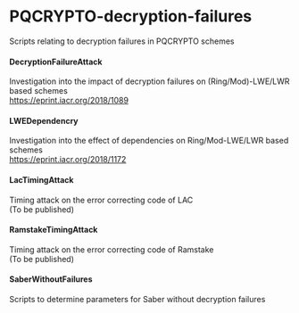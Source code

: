 # PQCRYPTO-decryption-failures
Scripts relating to decryption failures in PQCRYPTO schemes

#### DecryptionFailureAttack
Investigation into the impact of decryption failures on (Ring/Mod)-LWE/LWR based schemes  
https://eprint.iacr.org/2018/1089 

#### LWEDependencry
Investigation into the effect of dependencies on Ring/Mod-LWE/LWR based schemes  
https://eprint.iacr.org/2018/1172

#### LacTimingAttack
Timing attack on the error correcting code of LAC  
(To be published)

#### RamstakeTimingAttack
Timing attack on the error correcting code of Ramstake  
(To be published)

#### SaberWithoutFailures
Scripts to determine parameters for Saber without decryption failures
